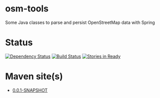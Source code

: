 osm-tools
=========
Some Java classes to parse and persist OpenStreetMap data with Spring

Status
======
[![Dependency Status](https://www.versioneye.com/user/projects/53c454a0617ed4a15d000017/badge.svg?style=flat)](https://www.versioneye.com/user/projects/53c454a0617ed4a15d000017)
[![Build Status](https://travis-ci.org/hakan42/osm-tools.svg?branch=master)](https://travis-ci.org/hakan42/osm-tools)
[![Stories in Ready](https://badge.waffle.io/hakan42/osm-tools.png?label=ready&title=Ready)](https://waffle.io/hakan42/osm-tools)

Maven site(s)
=============
* [0.0.1-SNAPSHOT](http://hakan42.github.io/osm-tools/site/0.0.1-SNAPSHOT/)

